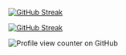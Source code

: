 <a href="https://git.io/streak-stats"><img src="https://github-readme-streak-stats.herokuapp.com?user=jkschola" alt="GitHub Streak" /></a>



[![GitHub Streak](https://streak-stats.demolab.com/?user=jkschola)](https://git.io/streak-stats)


![Profile view counter on GitHub](https://komarev.com/ghpvc/?username=jkschola)



